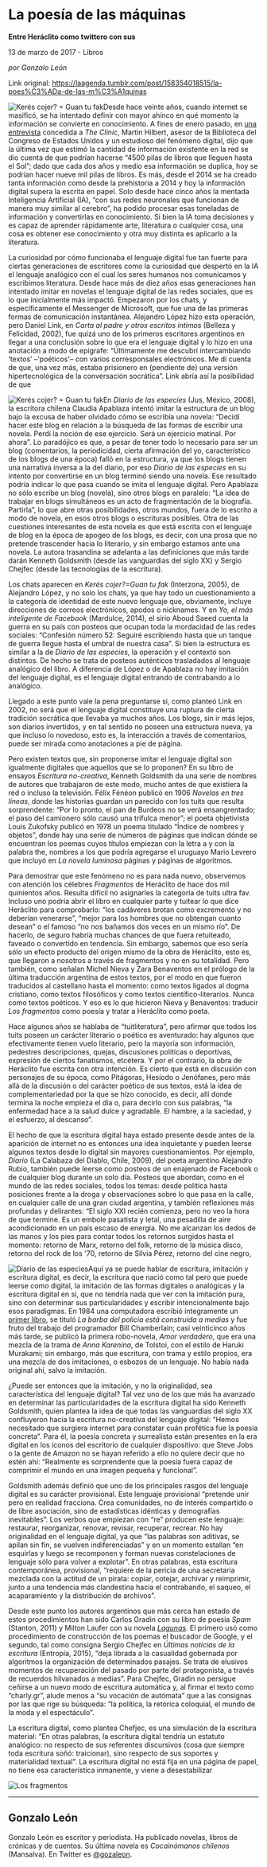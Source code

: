 # La poesía de las máquinas

**Entre Heráclito como twittero con sus**

13 de marzo de 2017 - Libros

_por Gonzalo León_

Link original: https://laagenda.tumblr.com/post/158354018515/la-poes%C3%ADa-de-las-m%C3%A1quinas

![Kerés cojer? = Guan tu fak](https://64.media.tumblr.com/aa24aaa786823dd3aee1a2db88ef03b4/tumblr_inline_pk05snFoen1t6q87u_500.jpg)Desde hace veinte años, cuando internet se masificó, se ha intentado definir con mayor ahínco en qué momento la información se convierte en conocimiento. A fines de enero pasado, en [una entrevista](http://www.theclinic.cl/2017/01/19/martin-hilbert-experto-redes-digitales-obama-trump-usaron-big-data-lavar-cerebros/) concedida a *The Clinic*, Martin Hilbert, asesor de la Biblioteca del Congreso de Estados Unidos y un estudioso del fenómeno digital, dijo que la última vez que estimó la cantidad de información existente en la red se dio cuenta de que podrían hacerse “4500 pilas de libros que lleguen hasta el Sol”; dado que cada dos años y medio esa información se duplica, hoy se podrían hacer nueve mil pilas de libros. Es más, desde el 2014 se ha creado tanta información como desde la prehistoria a 2014 y hoy la información digital supera la escrita en papel. Solo desde hace cinco años la mentada Inteligencia Artificial (IA), “con sus redes neuronales que funcionan de manera muy similar al cerebro”, ha podido procesar esas toneladas de información y convertirlas en conocimiento. Si bien la IA toma decisiones y es capaz de aprender rápidamente arte, literatura o cualquier cosa, una cosa es obtener ese conocimiento y otra muy distinta es aplicarlo a la literatura.

La curiosidad por cómo funcionaba el lenguaje digital fue tan fuerte para ciertas generaciones de escritores como la curiosidad que despertó en la IA el lenguaje analógico con el cual los seres humanos nos comunicamos y escribimos literatura. Desde hace más de diez años esas generaciones han intentado imitar en novelas el lenguaje digital de las redes sociales, que es lo que inicialmente más impactó. Empezaron por los chats, y específicamente el Messenger de Microsoft, que fue una de las primeras formas de comunicación instantánea. Alejandro López hizo esta operación, pero Daniel Link, en *Carta al padre y otros escritos íntimos* (Belleza y Felicidad, 2002), fue quizá uno de los primeros escritores argentinos en llegar a una conclusión sobre lo que era el lenguaje digital y lo hizo en una anotación a modo de epígrafe: “Últimamente me descubrí intercambiando ‘textos’ –'poéticos'– con varios corresponsales electrónicos. Me di cuenta de que, una vez más, estaba prisionero en (pendiente de) una versión hipertecnológica de la conversación socrática”. Link abría así la posibilidad de que 


![Kerés cojer? = Guan tu fak](https://64.media.tumblr.com/87587977e5e515ce3f76621dee5fff57/tumblr_inline_pk05soKn0I1t6q87u_400.jpg)En *Diario de las especies* (Jus, México, 2008), la escritora chilena Claudia Apablaza intentó imitar la estructura de un blog bajo la excusa de haber olvidado cómo se escribía una novela: “Decidí hacer este blog en relación a la búsqueda de las formas de escribir una novela. Perdí la noción de ese ejercicio. Será un ejercicio matinal. Por ahora”. Lo paradójico es que, a pesar de tener todo lo necesario para ser un blog (comentarios, la periodicidad, cierta afirmación del yo, característico de los blogs de una época) falló en la estructura, ya que los blogs tienen una narrativa inversa a la del diario, por eso *Diario de las especies* en su intento por convertirse en un blog terminó siendo una novela. Ese resultado podría indicar lo que pasa cuando se imita el lenguaje digital. Pero Apablaza no sólo escribe un blog (novela), sino otros blogs en paralelo: “La idea de trabajar en blogs simultáneos es un acto de fragmentación de la biografía. Partirla”, lo que abre otras posibilidades, otros mundos, fuera de lo escrito a modo de novela, en esos otros blogs o escrituras posibles. Otra de las cuestiones interesantes de esta novela es que está escrita con el lenguaje de blog en la época de apogeo de los blogs, es decir, con una prosa que no pretende trascender hacia lo literario, y sin embargo estamos ante una novela. La autora trasandina se adelanta a las definiciones que más tarde darán Kenneth Goldsmith (desde las vanguardias del siglo XX) y Sergio Chejfec (desde las tecnologías de la escritura).

Los chats aparecen en *Kerés cojer?=Guan tu fak* (Interzona, 2005), de Alejandro López, y no solo los chats, ya que hay todo un cuestionamiento a la categoría de identidad de este nuevo lenguaje que, obviamente, incluye direcciones de correos electrónicos, apodos o nicknames. Y en *Yo, el más inteligente de Facebook* (Mardulce, 2014), el sirio Aboud Saeed cuenta la guerra en su país con posteos que ocupan toda la mordacidad de las redes sociales: “Confesión número 52: Seguiré escribiendo hasta que un tanque de guerra llegue hasta el umbral de nuestra casa”. Si bien la estructura es similar a la de *Diario de las especies*, la operación y el contexto son distintos. De hecho se trata de posteos auténticos trasladados al lenguaje analógico del libro. A diferencia de López o de Apablaza no hay imitación del lenguaje digital, es el lenguaje digital entrando de contrabando a lo analógico.

Llegado a este punto vale la pena preguntarse si, como planteó Link en 2002, no será que el lenguaje digital constituye una ruptura de cierta tradición socrática que llevaba ya muchos años. Los blogs, sin ir más lejos, son diarios invertidos, y en tal sentido no poseen una estructura nueva, ya que incluso lo novedoso, esto es, la interacción a través de comentarios, puede ser mirada como anotaciones a pie de página.

Pero existen textos que, sin proponerse imitar el lenguaje digital son igualmente digitales que aquellos que se lo proponen? En su libro de ensayos *Escritura no-creativa*, Kenneth Goldsmith da una serie de nombres de autores que trabajaron de este modo, mucho antes de que existiera la red o incluso la televisión. Félix Fénéon publicó en 1906 *Novelas en tres líneas*, donde las historias guardan un parecido con los tuits que resulta sorprendente: “Por lo pronto, el pan de Burdeos no se verá ensangrentado; el paso del camionero sólo causó una trifulca menor”; el poeta objetivista Louis Zukofsky publicó en 1978 un poema titulado “Índice de nombres y objetos”, donde hay una serie de números de páginas que indican dónde se encuentran los poemas cuyos títulos empiezan con la letra a y con la palabra the, nombres a los que podría agregarse el uruguayo Mario Levrero que incluyó en *La novela luminosa* páginas y páginas de algoritmos.

Para demostrar que este fenómeno no es para nada nuevo, observemos con atención los célebres *Fragmentos* de Heráclito de hace dos mil quinientos años. Resulta difícil no asignarles la categoría de tuits ultra fav. Incluso uno podría abrir el libro en cualquier parte y tuitear lo que dice Heráclito para comprobarlo: “los cadáveres brotan como excremento y no deberían venerarse”, “mejor para los hombres que no obtengan cuanto desean” o el famoso “no nos bañamos dos veces en un mismo río”. De hacerlo, de seguro habría muchas chances de que fuera retuiteado, faveado o convertido en tendencia. Sin embargo, sabemos que eso sería sólo un efecto producto del origen mismo de la obra de Heráclito, esto es, que llegaron a nosotros a través de fragmentos y no en su totalidad. Pero también, como señalan Michel Nieva y Zara Benaventos en el prólogo de la última traducción argentina de estos textos, por el modo en que fueron traducidos al castellano hasta el momento: como textos ligados al dogma cristiano, como textos filosóficos y como textos científico-literarios. Nunca como textos poéticos. Y eso es lo que hicieron Nieva y Benaventos: traducir *Los fragmentos* como poesía y tratar a Heráclito como poeta.

Hace algunos años se hablaba de “tuitliteratura”, pero afirmar que todos los tuits poseen un carácter literario o poético es aventurado: hay algunos que efectivamente tienen vuelo literario, pero la mayoría son información, pedestres descripciones, quejas, discusiones políticas o deportivas, expresión de ciertos fanatismos, etcétera. Y por el contrario, la obra de Heráclito fue escrita con otra intención. Es cierto que está en discusión con personajes de su época, como Pitágoras, Hesíodo o Jenófanes, pero más allá de la discusión o del carácter poético de sus textos, está la idea de complementariedad por la que se hizo conocido, es decir, allí donde termina la noche empieza el día o, para decirlo con sus palabras, “la enfermedad hace a la salud dulce y agradable. El hambre, a la saciedad, y el esfuerzo, al descanso”.

El hecho de que la escritura digital haya estado presente desde antes de la aparición de internet no es entonces una idea inquietante y pueden leerse algunos textos desde lo digital sin mayores cuestionamientos. Por ejemplo, *Diario* (La Calabaza del Diablo, Chile, 2009), del poeta argentino Alejandro Rubio, también puede leerse como posteos de un enajenado de Facebook o de cualquier blog durante un solo día. Posteos que abordan, como en el mundo de las redes sociales, todos los temas: desde política hasta posiciones frente a la droga y observaciones sobre lo que pasa en la calle, en cualquier calle de una gran ciudad argentina, y también reflexiones más profundas y delirantes: “El siglo XXI recién comienza, pero no veo la hora de que termine. Es un embole pasatista y letal, una pesadilla de aire acondicionado en un país escaso de energía. No me alcanzan los dedos de las manos y los pies para contar todos los retornos surgidos hasta el momento: retorno de Marx, retorno del folk, retorno de la música disco, retorno del rock de los '70, retorno de Silvia Pérez, retorno del cine negro, 


![Diario de las especies](https://64.media.tumblr.com/03693c1a86f0172f8754582780de010a/tumblr_inline_pk05soX0Sj1t6q87u_400.jpg)Aquí ya se puede hablar de escritura, imitación y escritura digital, es decir, la escritura que nació como tal pero que puede leerse como digital, la imitación de las formas digitales o analógicas y la escritura digital en sí, que no tendría nada que ver con la imitación pura, sino con determinar sus particularidades y escribir intencionalmente bajo esos paradigmas. En 1984 una computadora escribió íntegramente un [primer libro](http://www.ubu.com/concept/racter.html), se tituló *La barba del policía está construida a medias* y fue fruto del trabajo del programador Bill Chamberlain; casi veinticinco años más tarde, se publicó la primera robo-novela, *Amor verdadero*, que era una mezcla de la trama de *Anna Karenina*, de Tolstoi, con el estilo de Haruki Murakami; sin embargo, más que escritura, con trama y estilo propios, era una mezcla de dos imitaciones, o esbozos de un lenguaje. No había nada original ahí, salvo la imitación.

¿Puede ser entonces que la imitación, y no la originalidad, sea característica del lenguaje digital? Tal vez uno de los que más ha avanzado en determinar las particularidades de la escritura digital ha sido Kenneth Goldsmith, quien plantea la idea de que todas las vanguardias del siglo XX confluyeron hacia la escritura no-creativa del lenguaje digital: “Hemos necesitado que surgiera internet para constatar cuán profética fue la poesía concreta”. Para él, la poesía concreta y surrealista están presentes en la era digital en los íconos del escritorio de cualquier dispositivo: que Steve Jobs o la gente de Amazon no se hayan referido a ello no quiere decir que no estén ahí: “Realmente es sorprendente que la poesía fuera capaz de comprimir el mundo en una imagen pequeña y funcional”.

Goldsmith además definió que uno de los principales rasgos del lenguaje digital es su carácter provisional. Este lenguaje provisional “pretende unir pero en realidad fracciona. Crea comunidades, no de interés compartido o de libre asociación, sino de estadísticas idénticas y demografías inevitables”. Los verbos que empiezan con “re” producen este lenguaje: restaurar, reorganizar, renovar, revisar, recuperar, recrear. No hay originalidad en el lenguaje digital, ya que “las palabras son aditivas, se apilan sin fin, se vuelven indiferenciadas” y en un momento estallan “en esquirlas y luego se recomponen y forman nuevas constelaciones de lenguaje sólo para volver a explotar”. En otras palabras, esta escritura contemporánea, provisional, “requiere de la pericia de una secretaria mezclada con la actitud de un pirata: copiar, cotejar, archivar y reimprimir, junto a una tendencia más clandestina hacia el contrabando, el saqueo, el acaparamiento y la distribución de archivos”.

Desde este punto los autores argentinos que más cerca han estado de estos procedimientos han sido Carlos Gradin con su libro de poesía *Spam* (Stanton, 2011) y Milton Laufer con su novela *[Lagunas](http://www.miltonlaufer.com.ar/lagunas/)*. El primero usó como procedimiento de construcción de los poemas el buscador de Google, y el segundo, tal como consigna Sergio Chejfec en *Últimas noticias de la escritura* (Entropía, 2015), “deja librada a la casualidad gobernada por algoritmos la organización de determinados pasajes. Se trata de elusivos momentos de recuperación del pasado por parte del protagonista, a través de recuerdos hilvanados a medias”. Para Chejfec, Gradin no persigue ceñirse a un nuevo modo de escritura automática y, al firmar el texto como “charly.gr”, alude menos a “su vocación de autómata” que a las consignas por las que rige su búsqueda: “la política, la retórica coloquial, el mundo de la moda y el espectáculo”.

La escritura digital, como plantea Chefjec, es una simulación de la escritura material: “En otras palabras, la escritura digital tendría un estatuto analógico: no respecto de sus referentes discursivos (cosa que siempre toda escritura soñó: traicionar), sino respecto de sus soportes y materialidad textual”. La escritura digital no está fija en una página de papel, no tiene esa característica inmanente, y viene a desestabilizar 


![Los fragmentos](https://64.media.tumblr.com/86132c18c8c934341b0ffaac10d8a9ba/tumblr_inline_pk05sp0J8w1t6q87u_400.png)  




---

 Gonzalo León
-------------

 Gonzalo León es escritor y periodista. Ha publicado novelas, libros de crónicas y de cuentos. Su última novela es *Cocainómanos chilenos* (Mansalva). En Twitter es [@gozaleon](https://twitter.com/gozaleon). 

